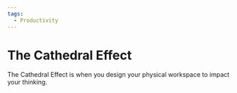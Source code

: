 ```yaml
---
tags:
  - Productivity
---
```

# The Cathedral Effect

The Cathedral Effect is when you design your physical workspace to impact your
thinking.
